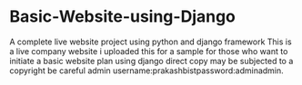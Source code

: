 # Basic-Website-using-Django
A complete live website project using python and django framework
This is a live company website i uploaded this for a sample for those who want to initiate a basic website plan using django 
direct copy may be subjected to a copyright be careful
admin username:prakashbistpassword:adminadmin.
